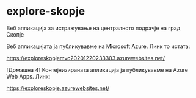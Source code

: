 # explore-skopje
Веб апликација за истражување на централното подрачје на град Скопје

Веб апликацијата ја публикувавме на Microsoft Azure. Линк то истата:

https://exploreskopjemvc20201220233303.azurewebsites.net/


[Домашна 4]
Контејнизираната апликација ја публикувавме на Azure Web Apps. Линк:

https://exploreskopje.azurewebsites.net/


